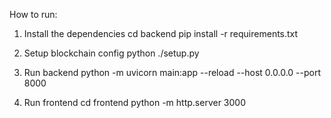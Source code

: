 How to run: 

1. Install the dependencies
   cd backend
   pip install -r requirements.txt

2. Setup blockchain config
   python ./setup.py

3. Run backend
   python -m uvicorn main:app --reload --host 0.0.0.0 --port 8000

4. Run frontend
   cd frontend
   python -m http.server 3000
